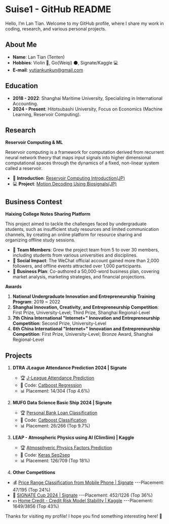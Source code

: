 # Suise1 - GitHub README

Hello, I’m Lan Tian. Welcome to my GitHub profile, where I share my work in coding, research, and various personal projects.

## About Me

- **Name**: Lan Tian (Tenten)
- **Hobbies**: Violin 🎻, Go(Weiqi) ⚫, Signate/Kaggle 💻
- **E-mail**: yutiankunkun@gmail.com
  
## Education 

- **2018 - 2022**: Shanghai Maritime University, Specializing in International Accounting.
- **2024 - Present**: Hitotsubashi University, Focus on Economics (Machine Learning, Reservoir Computing).

## Research

**Reservoir Computing & ML**

Reservoir computing is a framework for computation derived from recurrent neural network theory that maps input signals into higher dimensional computational spaces through the dynamics of a fixed, non-linear system called a reservoir.
- 📖 **Introduction**: [Reservoir Computing Introduction(JP)](https://github.com/Yutiankunkun/Reservoir-Computing) 
- 💻 **Project**: [Motion Decoding Using Biosignals(JP)](https://github.com/Yutiankunkun/Motion-Decoding-Using-Biosignals)

## Business Contest

**Haixing College Notes Sharing Platform**

This project aimed to tackle the challenges faced by undergraduate students, such as insufficient study resources and limited communication channels, by creating an online platform for resource sharing and organizing offline study sessions.
- 🙎 **Team Members**: Grew the project team from 5 to over 30 members, including students from various universities and disciplines.
- 📱 **Social Impact**: The WeChat official account gained more than 2,000 followers, and offline events attracted over 1,000 participants.
- 📖 **Business Plan**: Co-authored a 50,000-word business plan, covering market analysis, marketing strategies, and financial projections.

**Awards**
1. **National Undergraduate Innovation and Entrepreneurship Training Program**: 2019 ~ 2022
2. **Shanghai Innovation, Creativity, and Entrepreneurship Competition**: First Prize, University-Level; Third Prize, Shanghai Regional-Level
3. **7th China International "Internet+" Innovation and Entrepreneurship Competition**: Second Prize, University-Level
4. **6th China International "Internet+" Innovation and Entrepreneurship Competition**: First Prize, University-Level; Bronze Award, Shanghai Regional-Level

## Projects

1. **DTRA JLeague Attendance Prediction 2024 | Signate**
   - 🏆 [J-League Attendance Prediction](https://signate.jp/competitions/1379)
   - 📄 Code: [Catboost Regression](https://github.com/Yutiankunkun/J-League-Attendance-2024)
   - 📊 Placement: 14/304 (Top 4.6%)

2. **MUFG Data Science Basic Ship 2024 | Signate**
   - 🏆 [Personal Bank Loan Classification](https://www.saiyo.bk.mufg.jp/datascience/)
   - 📄 Code: [Catboost Classification](https://github.com/Yutiankunkun/Loan-Classification-2024)
   - 📊 Placement: 26/266 (Top 9.7%)

3. **LEAP - Atmospheric Physics using AI (ClimSim) | Kaggle**
   - 🏆 [Atmosphyeric Physics Factors Prediction](https://www.kaggle.com/c/climsim)
   - 📄 Code: [Keras Seq2seq](https://github.com/Yutiankunkun/LEAP---Atmospheric-Physics-using-AI-ClimSim-)
   - 📊 Placement: 126/709 (Top 18%)

4. **Other Competitions**

- 💰 [Price Range Classification from Mobile Phone | Signate](https://signate.jp/competitions/990) ---Placement: 47/195 (Top 24%)
- 🍺 [SIGNATE Cup 2024 | Signate](https://signate.jp/competitions/1376) ---Placement: 452/1226 (Top 36%)
- 💵 [Home Credit - Credit Risk Model Stability | Kaggle](https://www.kaggle.com/competitions/home-credit-credit-risk-model-stability) ---Placement: 1649/3856 (Top 43%)


Thanks for visiting my profile! I hope you find something interesting here! 🙌
